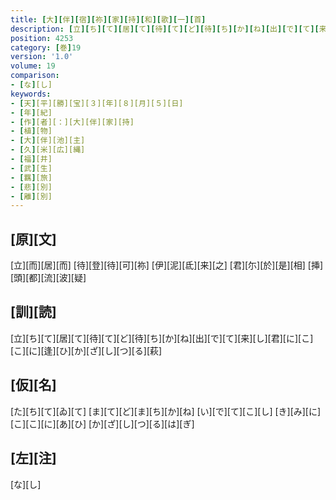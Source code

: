 ```yaml
---
title: [大][伴][宿][祢][家][持][和][歌][一][首]
description: [立][ち][て][居][て][待][て][ど][待][ち][か][ね][出][で][て][来][し][君][に][こ][こ][に][逢][ひ][か][ざ][し][つ][る][萩]
position: 4253
category: [巻]19
version: '1.0'
volume: 19
comparison:
- [な][し]
keywords:
- [天][平][勝][宝][３][年][８][月][５][日]
- [年][紀]
- [作][者][：][大][伴][家][持]
- [植][物]
- [大][伴][池][主]
- [久][米][広][縄]
- [福][井]
- [武][生]
- [羈][旅]
- [悲][別]
- [離][別]
---
```


## [原][文]

[立][而][居][而] [待][登][待][可][祢] [伊][泥][氐][来][之] [君][尓][於][是][相] [挿][頭][都][流][波][疑]

## [訓][読]

[立][ち][て][居][て][待][て][ど][待][ち][か][ね][出][で][て][来][し][君][に][こ][こ][に][逢][ひ][か][ざ][し][つ][る][萩]

## [仮][名]

[た][ち][て][ゐ][て] [ま][て][ど][ま][ち][か][ね] [い][で][て][こ][し] [き][み][に][こ][こ][に][あ][ひ] [か][ざ][し][つ][る][は][ぎ]

## [左][注]

[な][し]
